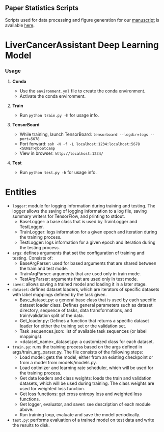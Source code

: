 ## Paper Statistics Scripts
Scripts used for data processing and figure generation for our [manuscript](https://doi.org/10.1038/s41746-020-0232-8) is available [here](https://github.com/stanfordmlgroup/lca-code/tree/master/paper).



# LiverCancerAssistant Deep Learning Model 

### Usage

1. **Conda**
   - Use the `environment.yml` file to create the conda environment.
   - Activate the conda environment.

2. **Train**
   - Run `python train.py -h` for usage info.

3. **TensorBoard**
   - While training, launch TensorBoard: `tensorboard --logdir=logs --port=5678`
   - Port forward: `ssh -N -f -L localhost:1234:localhost:5678 <SUNET>@bootcamp`
   - View in browser: `http://localhost:1234/`

4. **Test**
   - Run `python test.py -h` for usage info.

# Entities
- `logger`: module for logging information during training and testing. The logger allows the saving of logging information to a log file, saving summary writers for TensorFlow, and printing to stdout.
    - BaseLogger: a base class that is used by TrainLogger and TestLogger. 
    - TrainLogger: logs information for a given epoch and iteration during the training process.
    - TestLogger: logs information for a given epoch and iteration during the testing process.
- `args`: defines arguments that set the configuration of training and testing. Consists of:
    - BaseArgParser: used for based arguments that are shared between the train and test mode.
    - TrainArgParser: arguments that are used only in train mode.
    - TestArgParser: arguments that are used only in test mode.
- `saver`: allows saving a trained model and loading it in a later stage.
- `dataset`: defines dataset loaders, which are iterators of specific datasets with label mappings defined by the task given.
    - Base_dataset.py: a general base class that is used by each specific dataset loader class. Defines general parameters such as dataset directory, sequence of tasks, data transformations, and train/validation split of the data.
    - Get_loader.py: Defines a function that returns a specific dataset loader for either the training set or the validation set.
    - Task_sequences.json: list of available task sequences (or label mappings).
    - <dataset_name>_dataset.py: a customized class for each dataset.
- `train.py`: runs the training process based on the args defined in args/train_arg_parser.py. The file consists of the following steps:
    - Load model: gets the model, either from an existing checkpoint or from a model from models/models.py.
    - Load optimizer and learning rate scheduler, which will be used for the training process.
    - Get data loaders and class weights: loads the train and validation datasets, which will be used during training. The class weights are used for weighted loss function.
    - Get loss functions: get cross entropy loss and weighted loss functions.
    - Get logger, evaluator, and saver: see description of each module above.
    - Run training loop, evaluate and save the model periodically.
- `test.py`: performs evaluation of a trained model on test data and write the results to disk.
